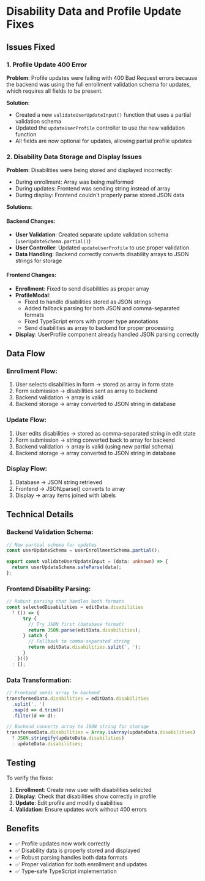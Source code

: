 # Disability Data and Profile Update Fixes

## Issues Fixed

### 1. Profile Update 400 Error

**Problem**: Profile updates were failing with 400 Bad Request errors because the backend was using the full enrollment validation schema for updates, which requires all fields to be present.

**Solution**:

- Created a new `validateUserUpdateInput()` function that uses a partial validation schema
- Updated the `updateUserProfile` controller to use the new validation function
- All fields are now optional for updates, allowing partial profile updates

### 2. Disability Data Storage and Display Issues

**Problem**: Disabilities were being stored and displayed incorrectly:

- During enrollment: Array was being malformed
- During updates: Frontend was sending string instead of array
- During display: Frontend couldn't properly parse stored JSON data

**Solutions**:

#### Backend Changes:

- **User Validation**: Created separate update validation schema (`userUpdateSchema.partial()`)
- **User Controller**: Updated `updateUserProfile` to use proper validation
- **Data Handling**: Backend correctly converts disability arrays to JSON strings for storage

#### Frontend Changes:

- **Enrollment**: Fixed to send disabilities as proper array
- **ProfileModal**:
  - Fixed to handle disabilities stored as JSON strings
  - Added fallback parsing for both JSON and comma-separated formats
  - Fixed TypeScript errors with proper type annotations
  - Send disabilities as array to backend for proper processing
- **Display**: UserProfile component already handled JSON parsing correctly

## Data Flow

### Enrollment Flow:

1. User selects disabilities in form → stored as array in form state
2. Form submission → disabilities sent as array to backend
3. Backend validation → array is valid
4. Backend storage → array converted to JSON string in database

### Update Flow:

1. User edits disabilities → stored as comma-separated string in edit state
2. Form submission → string converted back to array for backend
3. Backend validation → array is valid (using new partial schema)
4. Backend storage → array converted to JSON string in database

### Display Flow:

1. Database → JSON string retrieved
2. Frontend → JSON.parse() converts to array
3. Display → array items joined with labels

## Technical Details

### Backend Validation Schema:

```typescript
// New partial schema for updates
const userUpdateSchema = userEnrollmentSchema.partial();

export const validateUserUpdateInput = (data: unknown) => {
  return userUpdateSchema.safeParse(data);
};
```

### Frontend Disability Parsing:

```typescript
// Robust parsing that handles both formats
const selectedDisabilities = editData.disabilities
  ? (() => {
      try {
        // Try JSON first (database format)
        return JSON.parse(editData.disabilities);
      } catch {
        // Fallback to comma-separated string
        return editData.disabilities.split(', ');
      }
    })()
  : [];
```

### Data Transformation:

```typescript
// Frontend sends array to backend
transformedData.disabilities = editData.disabilities
  .split(', ')
  .map(d => d.trim())
  .filter(d => d);

// Backend converts array to JSON string for storage
transformedData.disabilities = Array.isArray(updateData.disabilities)
  ? JSON.stringify(updateData.disabilities)
  : updateData.disabilities;
```

## Testing

To verify the fixes:

1. **Enrollment**: Create new user with disabilities selected
2. **Display**: Check that disabilities show correctly in profile
3. **Update**: Edit profile and modify disabilities
4. **Validation**: Ensure updates work without 400 errors

## Benefits

- ✅ Profile updates now work correctly
- ✅ Disability data is properly stored and displayed
- ✅ Robust parsing handles both data formats
- ✅ Proper validation for both enrollment and updates
- ✅ Type-safe TypeScript implementation

